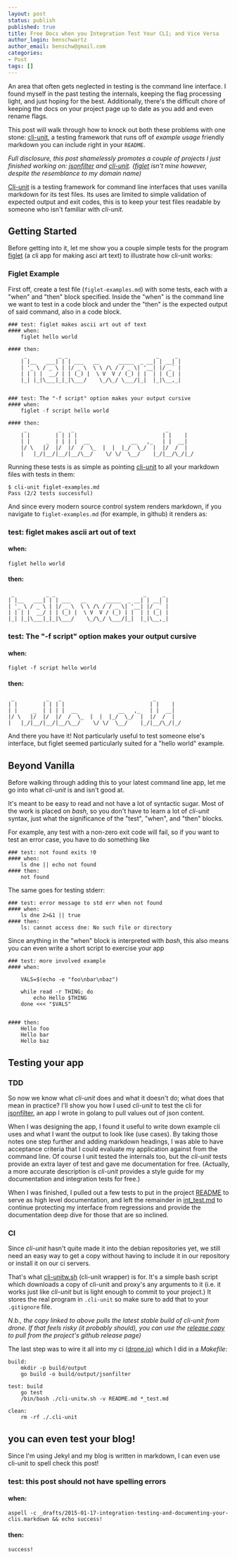 ```yaml
---
layout: post
status: publish
published: true
title: Free Docs when you Integration Test Your CLI; and Vice Versa
author_login: benschwartz
author_email: benschw@gmail.com
categories:
- Post
tags: []
---
```


An area that often gets neglected in testing is the command line interface. I found myself in the past testing the internals, keeping the flag processing light, and just hoping for the best. Additionally, there's the difficult chore of keeping the docs on your project page up to date as you add and even rename flags.

This post will walk through how to knock out both these problems with one stone: [cli-unit](http://txt.fliglio.com/cli-unit/), a testing framework that runs off of _example usage_ friendly markdown you can include right in your `README`.

<!--more-->

_Full disclosure, this post shamelessly promotes a couple of projects I just finished working on: [jsonfilter](http://txt.fliglio.com/jsonfilter/) and [cli-unit](http://txt.fliglio.com/cli-unit/). ([figlet](http://www.figlet.org/) isn't mine however, despite the resemblance to my domain name)_

[Cli-unit](http://txt.fliglio.com/cli-unit/) is a testing framework for command line interfaces that uses vanilla markdown for its test files. Its uses are limited to simple validation of expected output and exit codes, this is to keep your test files readable by someone who isn't familiar with _cli-unit_. 

## Getting Started

Before getting into it, let me show you a couple simple tests for the program [figlet](http://www.figlet.org/) (a cli app for making asci art text) to illustrate how cli-unit works:

### Figlet Example

First off, create a test file (`figlet-examples.md`) with some tests, each with a "when" and "then" block specified. Inside the "when" is the command line we want to test in a code block and under the "then" is the expected output of said command, also in a code block.

	### test: figlet makes ascii art out of text
	#### when:
		figlet hello world

	#### then:
		 _          _ _                            _     _ 
		| |__   ___| | | ___   __      _____  _ __| | __| |
		| '_ \ / _ \ | |/ _ \  \ \ /\ / / _ \| '__| |/ _` |
		| | | |  __/ | | (_) |  \ V  V / (_) | |  | | (_| |
		|_| |_|\___|_|_|\___/    \_/\_/ \___/|_|  |_|\__,_|


	### test: The "-f script" option makes your output cursive
	#### when:
		figlet -f script hello world

	#### then:
		 _          _   _                             _        
		| |        | | | |                           | |    |  
		| |     _  | | | |  __             __   ,_   | |  __|  
		|/ \   |/  |/  |/  /  \_  |  |  |_/  \_/  |  |/  /  |  
		|   |_/|__/|__/|__/\__/    \/ \/  \__/    |_/|__/\_/|_/
	                                                       

Running these tests is as simple as pointing [cli-unit](http://txt.fliglio.com/cli-unit/) to all your markdown files with tests in them:

	$ cli-unit figlet-examples.md 
	Pass (2/2 tests successful)

And since every modern source control system renders markdown, if you navigate to `figlet-examples.md` (for example, in github) it renders as:

### test: figlet makes ascii art out of text
#### when:
	figlet hello world

#### then:
	 _          _ _                            _     _ 
	| |__   ___| | | ___   __      _____  _ __| | __| |
	| '_ \ / _ \ | |/ _ \  \ \ /\ / / _ \| '__| |/ _` |
	| | | |  __/ | | (_) |  \ V  V / (_) | |  | | (_| |
	|_| |_|\___|_|_|\___/    \_/\_/ \___/|_|  |_|\__,_|


### test: The "-f script" option makes your output cursive
#### when:
	figlet -f script hello world

#### then:
	 _          _   _                             _        
	| |        | | | |                           | |    |  
	| |     _  | | | |  __             __   ,_   | |  __|  
	|/ \   |/  |/  |/  /  \_  |  |  |_/  \_/  |  |/  /  |  
	|   |_/|__/|__/|__/\__/    \/ \/  \__/    |_/|__/\_/|_/


And there you have it! Not particularly useful to test someone else's interface, but figlet seemed particularly suited for a "hello world" example.

## Beyond Vanilla

Before walking through adding this to your latest command line app, let me go into what _cli-unit_ is and isn't good at.

It's meant to be easy to read and not have a lot of syntactic sugar. Most of the work is placed on _bash_, so you don't have to learn a lot of _cli-unit_ syntax, just what the significance of the "test", "when", and "then" blocks.

For example, any test with a non-zero exit code will fail, so if you want to test an error case, you have to do something like 

	### test: not found exits !0
	#### when:
		ls dne || echo not found
	#### then:
		not found

The same goes for testing stderr: 

	### test: error message to std err when not found
	#### when:
		ls dne 2>&1 || true
	#### then:
		ls: cannot access dne: No such file or directory

Since anything in the "when" block is interpreted with _bash_, this also means you can even write a short script to exercise your app

	### test: more involved example
	#### when:

        VALS=$(echo -e "foo\nbar\nbaz")

        while read -r THING; do
            echo Hello $THING
        done <<< "$VALS"


	#### then:
        Hello foo
        Hello bar
        Hello baz

## Testing your app

### TDD
So now we know what _cli-unit_ does and what it doesn't do; what does that mean in practice? I'll show you how I used _cli-unit_ to test the cli for [jsonfilter](https://github.com/benschw/jsonfilter), an app I wrote in golang to pull values out of json content.

When I was designing the app, I found it useful to write down example cli uses and what I want the output to look like (use cases). By taking those notes one step further and adding markdown headings, I was able to have acceptance criteria that I could evaluate my application against from the command line. Of course I unit tested the internals too, but the _cli-unit_ tests provide an extra layer of test and gave me documentation for free. (Actually, a more accurate description is _cli-unit_ provides a style guide for my documentation and integration tests for free.)

When I was finished, I pulled out a few tests to put in the project [README](https://github.com/benschw/jsonfilter) to serve as high level documentation, and left the remainder in [int_test.md](https://github.com/benschw/jsonfilter/blob/master/int_test.md) to continue protecting my interface from regressions and provide the documentation deep dive for those that are so inclined.

### CI

Since _cli-unit_ hasn't quite made it into the debian repositories yet, we still need an easy way to get a copy without having to include it in our repository or install it on our ci servers.

That's what [cli-unitw.sh](https://github.com/benschw/cli-unit/blob/master/cli-unitw.sh) (cli-unit wrapper) is for. It's a simple bash script which downloads a copy of cli-unit and proxy's any arguments to it (i.e. it works just like _cli-unit_ but is light enough to commit to your project.) It stores the real program in `.cli-unit` so make sure to add that to your `.gitignore` file.

_N.b., the copy linked to above pulls the latest stable build of cli-unit from drone. If that feels risky (it probably should), you can use the [release copy](https://github.com/benschw/cli-unit/releases) to pull from the project's github release page)_

The last step was to wire it all into my ci ([drone.io]()) which I did in a _Makefile_:


	build:
        mkdir -p build/output
        go build -o build/output/jsonfilter

	test: build
        go test
        /bin/bash ./cli-unitw.sh -v README.md *_test.md

	clean:
        rm -rf ./.cli-unit




## you can even test your blog!

Since I'm using Jekyl and my blog is written in markdown, I can even use cli-unit to spell check this post!

### test: this post should not have spelling errors
#### when:
	aspell -c _drafts/2015-01-17-integration-testing-and-documenting-your-clis.markdown && echo success!
#### then:
	success!


